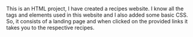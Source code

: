 This is an HTML project, I have created a recipes website. 
I know all the tags and elements used in this website and I also added some basic CSS.
So, it consists of a landing page and when clicked on the provided links it takes you to the respective recipes.

